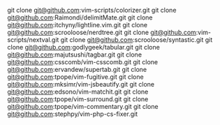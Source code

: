 git clone git@github.com:vim-scripts/colorizer.git
git clone git@github.com:Raimondi/delimitMate.git
git clone git@github.com:itchyny/lightline.vim.git
git clone git@github.com:scrooloose/nerdtree.git
git clone git@github.com:vim-scripts/nextval.git
git clone git@github.com:scrooloose/syntastic.git
git clone git@github.com:godlygeek/tabular.git
git clone git@github.com:majutsushi/tagbar.git
git clone git@github.com:csscomb/vim-csscomb.git
git clone git@github.com:ervandew/supertab.git
git clone git@github.com:tpope/vim-fugitive.git
git clone git@github.com:mksimr/vim-jsbeautify.git
git clone git@github.com:edsono/vim-matchit.git
git clone git@github.com:tpope/vim-surround.git
git clone git@github.com:tpope/vim-commentary.git
git clone git@github.com:stephpy/vim-php-cs-fixer.git
